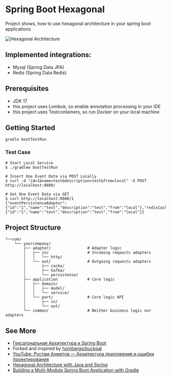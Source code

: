 # Spring Boot Hexagonal
Project shows, how to use hexagonal architecture in your spring boot applications

![Hexagonal Architecture](img/hexagonal-architecture.png)


## Implemented integrations:
* Mysql (Spring Data JPA)
* Redis (Spring Data Redis)


## Prerequisites

* JDK 17
* this project uses Lombok, so enable annotation processing in your IDE
* this project uses Testcontainers, so run Docker on your local machine

## Getting Started
`gradle bootTestRun`

### Test Case
```
# Start Local Service
$ ./gradlew bootTestRun

# Insert One Event Data via POST Locally
$ curl -d "id=1&name=test&description=test&from=local" -X POST http://localhost:8080/

# Get One Event Data via GET
$ curl http://localhost:8080/1
{"eventPersistenceAdapter":{"id":"1","name":"test","description":"test","from":"local"},"redisCacheAdapter":{"id":"1","name":"test","description":"test","from":"local"}}
```

## Project Structure
```
└──com/
    └── yourcompany/
        ├── adapter/                # Adapter logic
        │   ├── in/                 # Incoming requests adapters
        │   │   └── http/
        │   └── out/                # Outgoing requests adapters
        │       ├── cache/
        │       ├── kafka/
        │       └── persistense/
        ├── application             # Core logic
        │   ├── domain/
        │   │   ├── model/
        │   │   └── service/
        │   └── port/               # Core logic API
        │       ├── in/
        │       └── out/
        └── common/                 # Neither business logic nor adapters
```

## See More

* [Гексагональная Архитектура и Spring Boot](https://habr.com/ru/articles/795127/)
* Forked and inspired by [hombergs/buckpal](https://github.com/thombergs/buckpal)
* [YouTube: Рустам Ахметов — Архитектура приложения и ошибки проектирования](https://www.youtube.com/watch?v=X6QdWTE1HHw&t=2194s&ab_channel=JPoint%2CJoker%D0%B8JUGru)
* [Hexagonal Architecture with Java and Spring](https://reflectoring.io/spring-hexagonal/)
* [Building a Multi-Module Spring Boot Application with Gradle](https://reflectoring.io/spring-boot-gradle-multi-module/)

